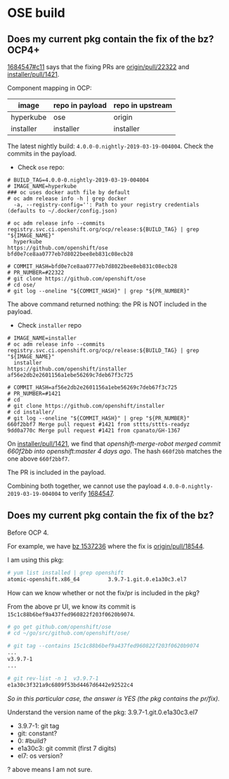 # OSE build

## Does my current pkg contain the fix of the bz? OCP4+

[1684547#c11](https://bugzilla.redhat.com/show_bug.cgi?id=1684547#c11) says that the fixing PRs are [origin/pull/22322](https://github.com/openshift/origin/pull/22322) and
[installer/pull/1421](https://github.com/openshift/installer/pull/1421).

Component mapping in OCP:

| image     | repo in payload | repo in upstream |
|-----------|-----------------|------------------|
| hyperkube | ose             | origin           |
| installer | installer       | installer        |

The latest nightly build: `4.0.0-0.nightly-2019-03-19-004004`. Check the commits in the payload.

* Check `ose` repo:

```
# BUILD_TAG=4.0.0-0.nightly-2019-03-19-004004
# IMAGE_NAME=hyperkube
### oc uses docker auth file by default
# oc adm release info -h | grep docker
  -a, --registry-config='': Path to your registry credentials (defaults to ~/.docker/config.json)

# oc adm release info --commits registry.svc.ci.openshift.org/ocp/release:${BUILD_TAG} | grep "${IMAGE_NAME}"
  hyperkube                                     https://github.com/openshift/ose                                           bfd0e7ce8aa0777eb7d8022bee8eb831c08ecb28

# COMMIT_HASH=bfd0e7ce8aa0777eb7d8022bee8eb831c08ecb28
# PR_NUMBER=#22322
# git clone https://github.com/openshift/ose
# cd ose/
# git log --oneline "${COMMIT_HASH}" | grep "${PR_NUMBER}"

```
The above command returned nothing: the PR is NOT included in the payload.

* Check `installer` repo

```
# IMAGE_NAME=installer
# oc adm release info --commits registry.svc.ci.openshift.org/ocp/release:${BUILD_TAG} | grep "${IMAGE_NAME}"
  installer                                     https://github.com/openshift/installer                                     af56e2db2e2601156a1ebe56269c7deb67f3c725

# COMMIT_HASH=af56e2db2e2601156a1ebe56269c7deb67f3c725
# PR_NUMBER=#1421
# cd
# git clone https://github.com/openshift/installer
# cd installer/
# git log --oneline "${COMMIT_HASH}" | grep "${PR_NUMBER}"
660f2bbf7 Merge pull request #1421 from sttts/sttts-readyz
9dd0a770c Merge pull request #1421 from cpanato/GH-1367

```

On [installer/pull/1421](https://github.com/openshift/installer/pull/1421), we find that _openshift-merge-robot merged commit 660f2bb into openshift:master  4 days ago_. The hash `660f2bb` matches the one above `660f2bbf7`.

The PR is included in the payload.

Combining both together, we cannot use the payload `4.0.0-0.nightly-2019-03-19-004004` to verify [1684547](https://bugzilla.redhat.com/show_bug.cgi?id=1684547).

## Does my current pkg contain the fix of the bz?

Before OCP 4.

For example, we have [bz 1537236](https://bugzilla.redhat.com/show_bug.cgi?id=1537236)
where the fix is [origin/pull/18544](https://github.com/openshift/origin/pull/18544).

I am using this pkg:

```sh
# yum list installed | grep openshift
atomic-openshift.x86_64         3.9.7-1.git.0.e1a30c3.el7
```

How can we know whether or not the fix/pr is included in the pkg?

From the above pr UI, we know its commit is `15c1c88b6bef9a437fed960822f203f0620b9074`.

```sh
# go get github.com/openshift/ose
# cd ~/go/src/github.com/openshift/ose/

# git tag --contains 15c1c88b6bef9a437fed960822f203f0620b9074
...
v3.9.7-1
...

# git rev-list -n 1  v3.9.7-1
e1a30c3f321a9c6809f53bd4467d6442e92522c4
```

_So in this particular case, the answer is YES (the pkg contains the pr/fix)._

Understand the version name of the pkg: 3.9.7-1.git.0.e1a30c3.el7

* 3.9.7-1: git tag
* git: constant?
* 0: #build?
* e1a30c3: git commit (first 7 digits)
* el7: os version?

? above means I am not sure.
